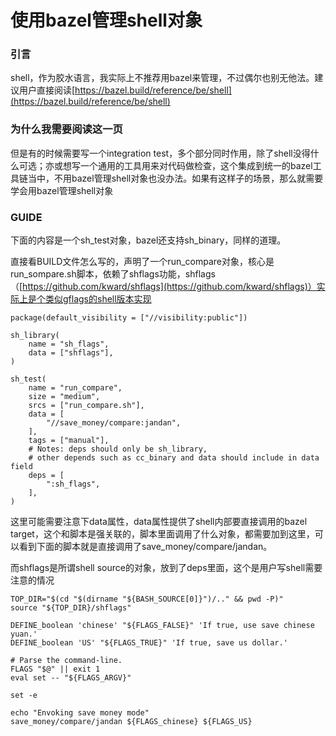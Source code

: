 # 使用bazel管理shell对象

### 引言

shell，作为胶水语言，我实际上不推荐用bazel来管理，不过偶尔也别无他法。建议用户直接阅读[https://bazel.build/reference/be/shell](https://bazel.build/reference/be/shell)

### 为什么我需要阅读这一页

但是有的时候需要写一个integration test，多个部分同时作用，除了shell没得什么可选；亦或想写一个通用的工具用来对代码做检查，这个集成到统一的bazel工具链当中，不用bazel管理shell对象也没办法。如果有这样子的场景，那么就需要学会用bazel管理shell对象

### GUIDE

下面的内容是一个sh\_test对象，bazel还支持sh\_binary，同样的道理。

直接看BUILD文件怎么写的，声明了一个run\_compare对象，核心是run\_sompare.sh脚本，依赖了shflags功能，shflags（[https://github.com/kward/shflags](https://github.com/kward/shflags)）实际上是个类似gflags的shell版本实现

```
package(default_visibility = ["//visibility:public"])

sh_library(
    name = "sh_flags",
    data = ["shflags"],
)

sh_test(
    name = "run_compare",
    size = "medium",
    srcs = ["run_compare.sh"],
    data = [
        "//save_money/compare:jandan",
    ],
    tags = ["manual"],
    # Notes: deps should only be sh_library,
    # other depends such as cc_binary and data should include in data field
    deps = [
        ":sh_flags",
    ],
)
```

这里可能需要注意下data属性，data属性提供了shell内部要直接调用的bazel target，这个和脚本是强关联的，脚本里面调用了什么对象，都需要加到这里，可以看到下面的脚本就是直接调用了save\_money/compare/jandan。

而shflags是所谓shell source的对象，放到了deps里面，这个是用户写shell需要注意的情况

```shellscript
TOP_DIR="$(cd "$(dirname "${BASH_SOURCE[0]}")/.." && pwd -P)"
source "${TOP_DIR}/shflags"

DEFINE_boolean 'chinese' "${FLAGS_FALSE}" 'If true, use save chinese yuan.'
DEFINE_boolean 'US' "${FLAGS_TRUE}" 'If true, save us dollar.'

# Parse the command-line.
FLAGS "$@" || exit 1
eval set -- "${FLAGS_ARGV}"

set -e

echo "Envoking save money mode"
save_money/compare/jandan ${FLAGS_chinese} ${FLAGS_US}
```

